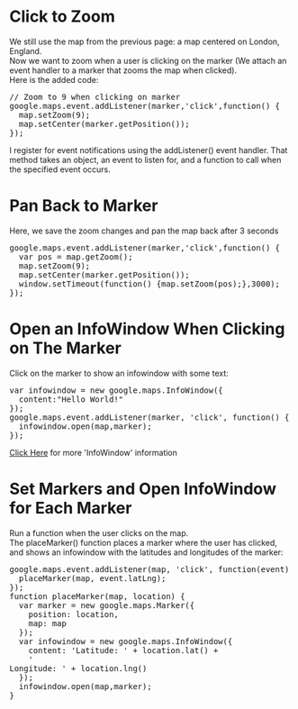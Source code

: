 <h1>Click to Zoom</h1>
We still use the map from the previous page: a map centered on London, England.
<br>
Now we want to zoom when a user is clicking on the marker (We attach an event handler to a marker that zooms the map when clicked).
<br>
Here is the added code:
<pre>
// Zoom to 9 when clicking on marker
google.maps.event.addListener(marker,'click',function() {
  map.setZoom(9);
  map.setCenter(marker.getPosition());
});
</pre>
I register for event notifications using the addListener() event handler. That method takes an object, an event to listen for, and a function to call when the specified event occurs.
<h1>Pan Back to Marker</h1>
Here, we save the zoom changes and pan the map back after 3 seconds
<pre>
google.maps.event.addListener(marker,'click',function() {
  var pos = map.getZoom();
  map.setZoom(9);
  map.setCenter(marker.getPosition());
  window.setTimeout(function() {map.setZoom(pos);},3000);
});
</pre>
<h1>Open an InfoWindow When Clicking on The Marker</h1>
Click on the marker to show an infowindow with some text:
<pre>
var infowindow = new google.maps.InfoWindow({
  content:"Hello World!"
});
google.maps.event.addListener(marker, 'click', function() {
  infowindow.open(map,marker);
});
</pre>
<a href="Overlays.md#InfoWindow">Click Here</a> for more 'InfoWindow' information
<h1>Set Markers and Open InfoWindow for Each Marker</h1>
Run a function when the user clicks on the map.
<br>
The placeMarker() function places a marker where the user has clicked, and shows an infowindow with the latitudes and longitudes of the marker:
<pre>
google.maps.event.addListener(map, 'click', function(event) {
  placeMarker(map, event.latLng);
});
function placeMarker(map, location) {
  var marker = new google.maps.Marker({
    position: location,
    map: map
  });
  var infowindow = new google.maps.InfoWindow({
    content: 'Latitude: ' + location.lat() +
    '<br>Longitude: ' + location.lng()
  });
  infowindow.open(map,marker);
}
</pre>
